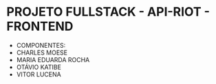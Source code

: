 # PROJETO FULLSTACK - API-RIOT - FRONTEND

- COMPONENTES:
- CHARLES MOESE
- MARIA EDUARDA ROCHA
- OTÁVIO KATIBE
- VITOR LUCENA
